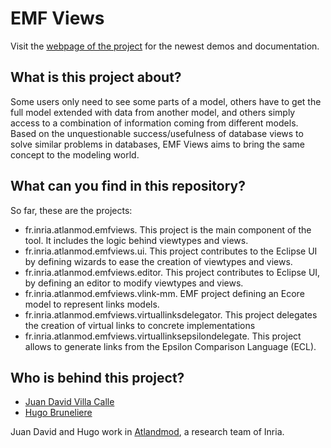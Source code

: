 EMF Views
========

Visit the [webpage of the project](http://emfviews.jdvillacalle.com/) for the newest demos and documentation.

What is this project about?
---------------------------

Some users only need to see some parts of a model,  others have to get the full model extended with data from another model, and others simply access to a combination of information coming from different models. Based on the unquestionable success/usefulness of database views to solve similar problems in databases, EMF Views aims to bring the same concept to the modeling world. 

What can you find in this repository?
-------------------------------------

So far, these are the projects:

* fr.inria.atlanmod.emfviews. This project is the main component of the tool. It includes the logic behind viewtypes and views.
* fr.inria.atlanmod.emfviews.ui. This project contributes to the Eclipse UI by defining wizards to ease the creation of viewtypes and views. 
* fr.inria.atlanmod.emfviews.editor. This project contributes to Eclipse UI, by defining an editor to modify viewtypes and views.
* fr.inria.atlanmod.emfviews.vlink-mm. EMF project defining an Ecore model to represent links models.
* fr.inria.atlanmod.emfviews.virtuallinksdelegator. This project delegates the creation of virtual links to concrete implementations
* fr.inria.atlanmod.emfviews.virtuallinksepsilondelegate. This project allows to generate links from the Epsilon Comparison Language (ECL).

Who is behind this project?
---------------------------
* [Juan David Villa Calle](https://github.com/juandavidvillacalle "Juan David Villa Calle")
* [Hugo Bruneliere](https://github.com/Hugo-Bruneliere "Jordi Cabot")

Juan David and Hugo work in [Atlandmod](http://www.emn.fr/z-info/atlanmod), a research team of Inria.

